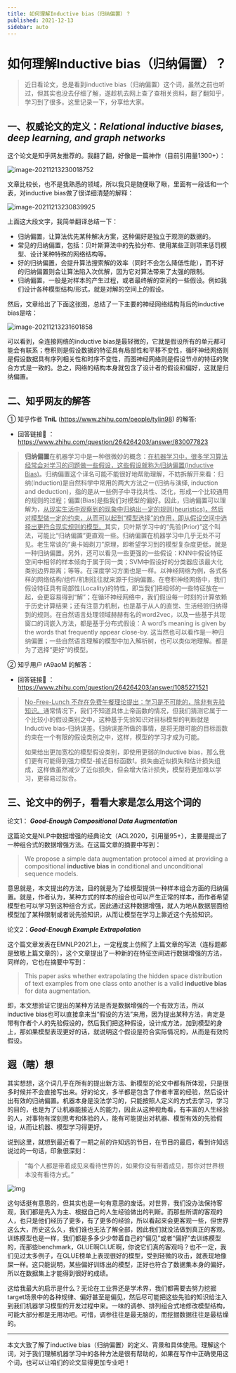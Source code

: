 ```yaml
---
title: 如何理解Inductive bias（归纳偏置）？
published: 2021-12-13
sidebar: auto
---
```


# 如何理解Inductive bias（归纳偏置）？

> 近日看论文，总是看到inductive bias（归纳偏置）这个词，虽然之前也听过，但其实也没去仔细了解，遂趁机去网上查了查相关资料，翻了翻知乎，学习到了很多。这里记录一下，分享给大家。

## 一、权威论文的定义：*Relational inductive biases, deep learning, and graph networks*

这个论文是知乎网友推荐的。我翻了翻，好像是一篇神作（目前引用量1300+）：

![image-20211213230018752](https://gitee.com/beyond_guo/typora_pics/raw/master/typora/20211213230025.png)

文章比较长，也不是我熟悉的领域，所以我只是随便瞅了瞅，里面有一段话和一个表，对inductive bias做了很详细清楚的解释：

![image-20211213230839925](https://gitee.com/beyond_guo/typora_pics/raw/master/typora/20211213230839.png)

上面这大段文字，我简单翻译总结一下：

- 归纳偏置，让算法优先某种解决方案，这种偏好是独立于观测的数据的。
- 常见的归纳偏置，包括：贝叶斯算法中的先验分布、使用某些正则项来惩罚模型、设计某种特殊的网络结构等。
- 好的归纳偏置，会提升算法搜索解的效率（同时不会怎么降低性能），而不好的归纳偏置则会让算法陷入次优解，因为它对算法带来了太强的限制。
- 归纳偏置，一般是对样本的产生过程，或者最终解的空间的一些假设。例如我们设计各种模型结构/形式，就是对解的空间上的假设。

然后，文章给出了下面这张图，总结了一下主要的神经网络结构背后的inductive bias是啥：

![image-20211213231601858](https://gitee.com/beyond_guo/typora_pics/raw/master/typora/20211213231601.png)

可以看到，全连接网络的inductive bias是最轻微的，它就是假设所有的单元都可能会有联系；卷积则是假设数据的特征具有局部性和平移不变性，循环神经网络则是假设数据具有序列相关性和时序不变性，而图神经网络则是假设节点的特征的聚合方式是一致的。总之，网络的结构本身就包含了设计者的假设和偏好，这就是归纳偏置。

## 二、知乎网友的解答 
① 知乎作者 **TniL** (https://www.zhihu.com/people/tylin98) 的解答:
- 回答链接🔗 ：https://www.zhihu.com/question/264264203/answer/830077823
> **归纳偏置**在机器学习中是一种很微妙的概念：<u>在机器学习中，很多学习算法经常会对学习的问题做一些假设，这些假设就称为归纳偏置(Inductive Bias)</u>。归纳偏置这个译名可能不能很好地帮助理解，不妨拆解开来看：归纳(Induction)是自然科学中常用的两大方法之一(归纳与演绎, induction and deduction)，指的是从一些例子中寻找共性、泛化，形成一个比较通用的规则的过程；偏置(Bias)是指我们对模型的偏好。因此，归纳偏置可以理解为，<u>从现实生活中观察到的现象中归纳出一定的规则(heuristics)，然后对模型做一定的约束，从而可以起到“模型选择”的作用，即从假设空间中选择出更符合现实规则的模型。</u>其实，贝叶斯学习中的“先验(Prior)”这个叫法，可能比“归纳偏置”更直观一些。归纳偏置在机器学习中几乎无处不可见。老生常谈的“奥卡姆剃刀”原理，即希望学习到的模型复杂度更低，就是一种归纳偏置。另外，还可以看见一些更强的一些假设：KNN中假设特征空间中相邻的样本倾向于属于同一类；SVM中假设好的分类器应该最大化类别边界距离；等等。在深度学习方面也是一样。以神经网络为例，各式各样的网络结构/组件/机制往往就来源于归纳偏置。在卷积神经网络中，我们假设特征具有局部性(Locality)的特性，即当我们把相邻的一些特征放在一起，会更容易得到“解”；在循环神经网络中，我们假设每一时刻的计算依赖于历史计算结果；还有注意力机制，也是基于从人的直觉、生活经验归纳得到的规则。在自然语言处理领域赫赫有名的word2vec，以及一些基于共现窗口的词嵌入方法，都是基于分布式假设：A word’s meaning is given by the words that frequently appear close-by. 这当然也可以看作是一种归纳偏置；一些自然语言理解的模型中加入解析树，也可以类似地理解。都是为了选择“更好”的模型。


② 知乎用户 rA9aoM 的解答：
- 回答链接🔗 ：https://www.zhihu.com/question/264264203/answer/1085271521
> <u>No-Free-Lunch 不存在免费午餐理论提出：学习是不可能的，除非有先验知识。</u>通常情况下，我们不知道具体上帝函数的情况，但我们猜测它属于一个比较小的假设类别之中，这种基于先验知识对目标模型的判断就是Inductive bias-归纳误差。归纳误差所做的事情，是将无限可能的目标函数约束在一个有限的假设类别之中，这样，模型的学习才成为可能。
> 
>如果给出更加宽松的模型假设类别，即使用更弱的Inductive bias，那么我们更有可能得到强力模型-接近目标函数f。损失由近似损失和估计损失组成，这样做虽然减少了近似损失，但会增大估计损失，模型将更加难以学习，更容易过拟合。




## 三、论文中的例子，看看大家是怎么用这个词的

论文1： ***Good-Enough Compositional Data Augmentation***

这篇论文是NLP中数据增强的经典论文（ACL2020，引用量95+），主要是提出了一种组合式的数据增强方法。在这篇文章的摘要中写到：

> We propose a simple data augmentation protocol aimed at providing a compositional **inductive bias** in conditional and unconditional sequence models.

意思就是，本文提出的方法，目的就是为了给模型提供一种样本组合方面的归纳偏置。就是，作者认为，某种方式的样本的组合也可以产生正常的样本，而作者希望模型也可以学习到这种组合方式，因此通过这种数据增强，就人为地从数据层面给模型加了某种限制或者说先验知识，从而让模型在学习上靠近这个先验知识。

论文2：***Good-Enough Example Extrapolation***

这个篇文章发表在EMNLP2021上，一定程度上仿照了上篇文章的写法（连标题都是致敬上篇文章的），这个文章提出了一种新的在特征空间进行数据增强的方法，同样的，它也在摘要中写到：

> This paper asks whether extrapolating the hidden space distribution of text examples from one class onto another is a valid **inductive bias** for data augmentation. 

即，本文想验证它提出的某种方法是否是数据增强的一个有效方法，所以inductive bias也可以直接拿来当“假设的方法”来用，因为提出某种方法，肯定是带有作者个人的先验假设的，然后我们把这种假设，设计成方法，加到模型的身上，那如果模型表现更好的话，就说明这个假设是符合实际情况的，从而是有效的假设。




## 遐（瞎）想

其实想想，这个词几乎在所有的提出新方法、新模型的论文中都有所体现，只是很多时候并不会直接写出来。好的论文，多半都是包含了作者丰富的经验，然后设计出有效的归纳偏置。机器本身是没法学习的，只能按照人定义的方式去学习，学习的目的，也是为了让机器能接近人的能力，因此从这种视角看，有丰富的人生经验的人，对事物有深刻思考和体验的人，能有可能提出对机器、模型有效的先验假设，从而让机器、模型学习得更好。

说到这里，就想到最近看了一期之前的许知远的节目，在节目的最后，看到许知远说过的一句话，印象很深刻：

> “每个人都是带着成见来看待世界的，如果你没有带着成见，那你对世界根本没有看待方式。”

![img](https://gitee.com/beyond_guo/typora_pics/raw/master/typora/20211214103756.jpg)

这句话挺有意思的，但其实也是一句有意思的废话。对世界，我们没办法保持客观，我们都是先入为主、根据自己的人生经验做出的判断。而那些所谓的客观的人，也只是他们经历了更多，有了更多的经验，所以看起来会更客观一些，但世界这么大，历史这么久，我们谁也无法了解全部，因此我们就没法做到真正的客观。训练模型也是一样，我们都是多多少少带着自己的“偏见”或者“偏好”去训练模型的，而那些benchmark，GLUE啊CLUE啊，你说它们真的客观吗？也不一定，我们见过太多例子，在GLUE榜单上表现很好的模型，受到轻微的攻击，就表现地像屎一样。这只能说明，某些偏好训练出的模型，正好也符合了数据集本身的偏好，所以在数据集上才能得到很好的成绩。

这给我最大的启示是什么？无论在工业界还是学术界，我们都需要去努力挖掘target场景中的各种规律、偏好甚至是偏见，然后尽可能把这些先验的知识给注入到我们机器学习模型的开发过程中来。一味的调参、排列组合式地修改模型结构，可能大部分都是无用功吧。可惜，调参往往是最无脑的，而挖掘数据往往是最枯燥的。



---

本文大致了解了inductive bias（归纳偏置）的定义、背景和具体使用。理解这个词，对于我们理解机器学习中的各种方法是很有帮助的，如果在写作中正确使用这个词，也可以让咱们的论文显得更加专业吧！